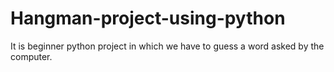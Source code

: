 # Hangman-project-using-python
It is beginner python project in which we have to guess a word asked by the computer.
